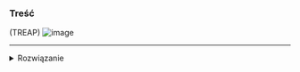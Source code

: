 ### Treść
(TREAP)
![image](https://user-images.githubusercontent.com/11476062/62521345-c5062a00-b82f-11e9-8c0d-9448e57d5314.png)

------
<details><summary>Rozwiązanie</summary>
<p>
    
![](https://lh3.googleusercontent.com/rjBs5pipT6bXfmPP0QIB3bvjMyS1VyM5smDybjWysX-8cc8mvNE0VnRW9tD6PhW9m2GTbuFl8pYWrxoZFeZ4HwfxIENmXAY2CXdXK6Vjy41T29L2TpKgglPMt6tum5a5tgsvTvPo3Agy2ElQLklqwjJg1dtyZb1iYZVFIqh-Png7JFvCUxx6Q9V_Z3z42EY7xeHAm7xOJusvanQKpQQE3lxR9ne9eE38KPimcEwRnMTh1QYHR1HWAABGJDcbCw9Y2chZj-bR7K6CkqZ8nbUPeD5YOUZdix-zo-1F03W76dnxk9r_u_Tb8paD-wdtXqKqOSY0QEfyI4FQtcqGVHZqAeqWWnSFvRg-F8yh9GjllbLKO-k-f2xVRSGc6Vp15Xtj_NDlxEZOYWUCIV0WEOo8fyhFEuGJGc5WHhZemMBb2vHWCl9Qa2yE3ykfHpYzxbiLC9JhRmR_DyuqDaHTeQalJuyz7WS3YZCuf0k8qS0WTNSBvmLWFV48ky3xb0kzlOZJUOxPPjZGDntfcfxvVzqoXNuzKif2v4I0VSxJdTJpOI-B3vNwH5LVwz50bFA4E39RGjOcndYbuQWHQAqrrkbfHO2VaWjDBBNzcG1ULQMDrdLCBhxK32mtM5C5Qnqhuj_AY8vxI-sECkteUpwIeK_GRjSrLVLqtN9XeD09GQSv1f0sUeYTSqmFXj1_sFU0u3nQiXk4DxuhFLy3KV2GjGnF3Q0H=w1000-no-tmp.jpg)
